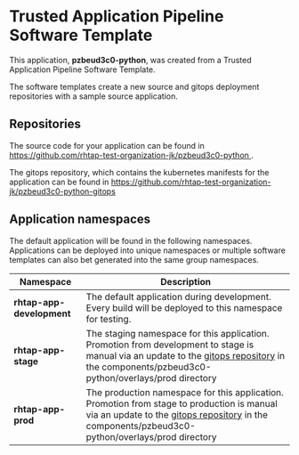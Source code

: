 # Trusted Application Pipeline Software Template

This application, **pzbeud3c0-python**, was created from a Trusted Application Pipeline Software Template.

The software templates create a new source and gitops deployment repositories with a sample source application. 

## Repositories

The source code for your application can be found in [https://github.com/rhtap-test-organization-jk/pzbeud3c0-python ](https://github.com/rhtap-test-organization-jk/pzbeud3c0-python ).
 
The gitops repository, which contains the kubernetes manifests for the application can be found in 
[https://github.com/rhtap-test-organization-jk/pzbeud3c0-python-gitops ](https://github.com/rhtap-test-organization-jk/pzbeud3c0-python-gitops ) 

## Application namespaces 

The default application will be found in the following namespaces. Applications can be deployed into unique namespaces or multiple software templates can also bet generated into the same group namespaces.  

|  Namespace   |  Description   |  
| -------- | -------- |   
| **rhtap-app-development** | The default application during development. Every build will be deployed to this namespace for testing. | 
| **rhtap-app-stage** | The staging namespace for this application. Promotion from development to stage is manual via an update to the [gitops repository](https://github.com/rhtap-test-organization-jk/pzbeud3c0-python-gitops ) in the components/pzbeud3c0-python/overlays/prod directory |  
| **rhtap-app-prod** | The production namespace for this application. Promotion from stage to production is manual via an update to the [gitops repository](https://github.com/rhtap-test-organization-jk/pzbeud3c0-python-gitops ) in the components/pzbeud3c0-python/overlays/prod directory | 